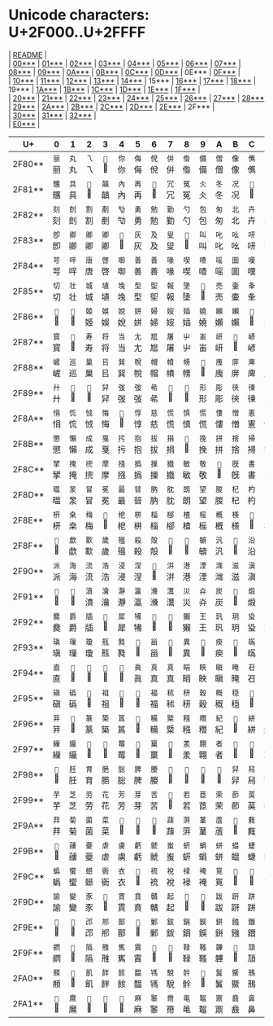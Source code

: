 # Unicode characters: U+2F000..U+2FFFF

| [README](README.md) |\
| [00\*\*\*](00xxx.md) | [01\*\*\*](01xxx.md) | [02\*\*\*](02xxx.md) | [03\*\*\*](03xxx.md) | [04\*\*\*](04xxx.md) | [05\*\*\*](05xxx.md) | [06\*\*\*](06xxx.md) | [07\*\*\*](07xxx.md) | [08\*\*\*](08xxx.md) | [09\*\*\*](09xxx.md) | [0A\*\*\*](0Axxx.md) | [0B\*\*\*](0Bxxx.md) | [0C\*\*\*](0Cxxx.md) | [0D\*\*\*](0Dxxx.md) | 0E\*\*\* | [0F\*\*\*](0Fxxx.md) |\
| [10\*\*\*](10xxx.md) | [11\*\*\*](11xxx.md) | [12\*\*\*](12xxx.md) | [13\*\*\*](13xxx.md) | [14\*\*\*](14xxx.md) | 15\*\*\* | [16\*\*\*](16xxx.md) | [17\*\*\*](17xxx.md) | [18\*\*\*](18xxx.md) | 19\*\*\* | [1A\*\*\*](1Axxx.md) | [1B\*\*\*](1Bxxx.md) | [1C\*\*\*](1Cxxx.md) | [1D\*\*\*](1Dxxx.md) | [1E\*\*\*](1Exxx.md) | [1F\*\*\*](1Fxxx.md) |\
| [20\*\*\*](20xxx.md) | [21\*\*\*](21xxx.md) | [22\*\*\*](22xxx.md) | [23\*\*\*](23xxx.md) | [24\*\*\*](24xxx.md) | [25\*\*\*](25xxx.md) | [26\*\*\*](26xxx.md) | [27\*\*\*](27xxx.md) | [28\*\*\*](28xxx.md) | [29\*\*\*](29xxx.md) | [2A\*\*\*](2Axxx.md) | [2B\*\*\*](2Bxxx.md) | [2C\*\*\*](2Cxxx.md) | [2D\*\*\*](2Dxxx.md) | [2E\*\*\*](2Exxx.md) | 2F\*\*\* |\
| [30\*\*\*](30xxx.md) | [31\*\*\*](31xxx.md) | [32\*\*\*](32xxx.md) |\
| [E0\*\*\*](E0xxx.md) |

| U+ | 0 | 1 | 2 | 3 | 4 | 5 | 6 | 7 | 8 | 9 | A | B | C | D | E | F |
| - | :-: | :-: | :-: | :-: | :-: | :-: | :-: | :-: | :-: | :-: | :-: | :-: | :-: | :-: | :-: | :-: |
| 2F80\*\* | <span id="2F800" title="U+2F800 CJK COMPATIBILITY IDEOGRAPH-2F800, Lo">`丽`<br>丽</span> | <span id="2F801" title="U+2F801 CJK COMPATIBILITY IDEOGRAPH-2F801, Lo">`丸`<br>丸</span> | <span id="2F802" title="U+2F802 CJK COMPATIBILITY IDEOGRAPH-2F802, Lo">`乁`<br>乁</span> | <span id="2F803" title="U+2F803 CJK COMPATIBILITY IDEOGRAPH-2F803, Lo">`𠄢`<br>𠄢</span> | <span id="2F804" title="U+2F804 CJK COMPATIBILITY IDEOGRAPH-2F804, Lo">`你`<br>你</span> | <span id="2F805" title="U+2F805 CJK COMPATIBILITY IDEOGRAPH-2F805, Lo">`侮`<br>侮</span> | <span id="2F806" title="U+2F806 CJK COMPATIBILITY IDEOGRAPH-2F806, Lo">`侻`<br>侻</span> | <span id="2F807" title="U+2F807 CJK COMPATIBILITY IDEOGRAPH-2F807, Lo">`倂`<br>倂</span> | <span id="2F808" title="U+2F808 CJK COMPATIBILITY IDEOGRAPH-2F808, Lo">`偺`<br>偺</span> | <span id="2F809" title="U+2F809 CJK COMPATIBILITY IDEOGRAPH-2F809, Lo">`備`<br>備</span> | <span id="2F80A" title="U+2F80A CJK COMPATIBILITY IDEOGRAPH-2F80A, Lo">`僧`<br>僧</span> | <span id="2F80B" title="U+2F80B CJK COMPATIBILITY IDEOGRAPH-2F80B, Lo">`像`<br>像</span> | <span id="2F80C" title="U+2F80C CJK COMPATIBILITY IDEOGRAPH-2F80C, Lo">`㒞`<br>㒞</span> | <span id="2F80D" title="U+2F80D CJK COMPATIBILITY IDEOGRAPH-2F80D, Lo">`𠘺`<br>𠘺</span> | <span id="2F80E" title="U+2F80E CJK COMPATIBILITY IDEOGRAPH-2F80E, Lo">`免`<br>免</span> | <span id="2F80F" title="U+2F80F CJK COMPATIBILITY IDEOGRAPH-2F80F, Lo">`兔`<br>兔</span> |
| 2F81\*\* | <span id="2F810" title="U+2F810 CJK COMPATIBILITY IDEOGRAPH-2F810, Lo">`兤`<br>兤</span> | <span id="2F811" title="U+2F811 CJK COMPATIBILITY IDEOGRAPH-2F811, Lo">`具`<br>具</span> | <span id="2F812" title="U+2F812 CJK COMPATIBILITY IDEOGRAPH-2F812, Lo">`𠔜`<br>𠔜</span> | <span id="2F813" title="U+2F813 CJK COMPATIBILITY IDEOGRAPH-2F813, Lo">`㒹`<br>㒹</span> | <span id="2F814" title="U+2F814 CJK COMPATIBILITY IDEOGRAPH-2F814, Lo">`內`<br>內</span> | <span id="2F815" title="U+2F815 CJK COMPATIBILITY IDEOGRAPH-2F815, Lo">`再`<br>再</span> | <span id="2F816" title="U+2F816 CJK COMPATIBILITY IDEOGRAPH-2F816, Lo">`𠕋`<br>𠕋</span> | <span id="2F817" title="U+2F817 CJK COMPATIBILITY IDEOGRAPH-2F817, Lo">`冗`<br>冗</span> | <span id="2F818" title="U+2F818 CJK COMPATIBILITY IDEOGRAPH-2F818, Lo">`冤`<br>冤</span> | <span id="2F819" title="U+2F819 CJK COMPATIBILITY IDEOGRAPH-2F819, Lo">`仌`<br>仌</span> | <span id="2F81A" title="U+2F81A CJK COMPATIBILITY IDEOGRAPH-2F81A, Lo">`冬`<br>冬</span> | <span id="2F81B" title="U+2F81B CJK COMPATIBILITY IDEOGRAPH-2F81B, Lo">`况`<br>况</span> | <span id="2F81C" title="U+2F81C CJK COMPATIBILITY IDEOGRAPH-2F81C, Lo">`𩇟`<br>𩇟</span> | <span id="2F81D" title="U+2F81D CJK COMPATIBILITY IDEOGRAPH-2F81D, Lo">`凵`<br>凵</span> | <span id="2F81E" title="U+2F81E CJK COMPATIBILITY IDEOGRAPH-2F81E, Lo">`刃`<br>刃</span> | <span id="2F81F" title="U+2F81F CJK COMPATIBILITY IDEOGRAPH-2F81F, Lo">`㓟`<br>㓟</span> |
| 2F82\*\* | <span id="2F820" title="U+2F820 CJK COMPATIBILITY IDEOGRAPH-2F820, Lo">`刻`<br>刻</span> | <span id="2F821" title="U+2F821 CJK COMPATIBILITY IDEOGRAPH-2F821, Lo">`剆`<br>剆</span> | <span id="2F822" title="U+2F822 CJK COMPATIBILITY IDEOGRAPH-2F822, Lo">`割`<br>割</span> | <span id="2F823" title="U+2F823 CJK COMPATIBILITY IDEOGRAPH-2F823, Lo">`剷`<br>剷</span> | <span id="2F824" title="U+2F824 CJK COMPATIBILITY IDEOGRAPH-2F824, Lo">`㔕`<br>㔕</span> | <span id="2F825" title="U+2F825 CJK COMPATIBILITY IDEOGRAPH-2F825, Lo">`勇`<br>勇</span> | <span id="2F826" title="U+2F826 CJK COMPATIBILITY IDEOGRAPH-2F826, Lo">`勉`<br>勉</span> | <span id="2F827" title="U+2F827 CJK COMPATIBILITY IDEOGRAPH-2F827, Lo">`勤`<br>勤</span> | <span id="2F828" title="U+2F828 CJK COMPATIBILITY IDEOGRAPH-2F828, Lo">`勺`<br>勺</span> | <span id="2F829" title="U+2F829 CJK COMPATIBILITY IDEOGRAPH-2F829, Lo">`包`<br>包</span> | <span id="2F82A" title="U+2F82A CJK COMPATIBILITY IDEOGRAPH-2F82A, Lo">`匆`<br>匆</span> | <span id="2F82B" title="U+2F82B CJK COMPATIBILITY IDEOGRAPH-2F82B, Lo">`北`<br>北</span> | <span id="2F82C" title="U+2F82C CJK COMPATIBILITY IDEOGRAPH-2F82C, Lo">`卉`<br>卉</span> | <span id="2F82D" title="U+2F82D CJK COMPATIBILITY IDEOGRAPH-2F82D, Lo">`卑`<br>卑</span> | <span id="2F82E" title="U+2F82E CJK COMPATIBILITY IDEOGRAPH-2F82E, Lo">`博`<br>博</span> | <span id="2F82F" title="U+2F82F CJK COMPATIBILITY IDEOGRAPH-2F82F, Lo">`即`<br>即</span> |
| 2F83\*\* | <span id="2F830" title="U+2F830 CJK COMPATIBILITY IDEOGRAPH-2F830, Lo">`卽`<br>卽</span> | <span id="2F831" title="U+2F831 CJK COMPATIBILITY IDEOGRAPH-2F831, Lo">`卿`<br>卿</span> | <span id="2F832" title="U+2F832 CJK COMPATIBILITY IDEOGRAPH-2F832, Lo">`卿`<br>卿</span> | <span id="2F833" title="U+2F833 CJK COMPATIBILITY IDEOGRAPH-2F833, Lo">`卿`<br>卿</span> | <span id="2F834" title="U+2F834 CJK COMPATIBILITY IDEOGRAPH-2F834, Lo">`𠨬`<br>𠨬</span> | <span id="2F835" title="U+2F835 CJK COMPATIBILITY IDEOGRAPH-2F835, Lo">`灰`<br>灰</span> | <span id="2F836" title="U+2F836 CJK COMPATIBILITY IDEOGRAPH-2F836, Lo">`及`<br>及</span> | <span id="2F837" title="U+2F837 CJK COMPATIBILITY IDEOGRAPH-2F837, Lo">`叟`<br>叟</span> | <span id="2F838" title="U+2F838 CJK COMPATIBILITY IDEOGRAPH-2F838, Lo">`𠭣`<br>𠭣</span> | <span id="2F839" title="U+2F839 CJK COMPATIBILITY IDEOGRAPH-2F839, Lo">`叫`<br>叫</span> | <span id="2F83A" title="U+2F83A CJK COMPATIBILITY IDEOGRAPH-2F83A, Lo">`叱`<br>叱</span> | <span id="2F83B" title="U+2F83B CJK COMPATIBILITY IDEOGRAPH-2F83B, Lo">`吆`<br>吆</span> | <span id="2F83C" title="U+2F83C CJK COMPATIBILITY IDEOGRAPH-2F83C, Lo">`咞`<br>咞</span> | <span id="2F83D" title="U+2F83D CJK COMPATIBILITY IDEOGRAPH-2F83D, Lo">`吸`<br>吸</span> | <span id="2F83E" title="U+2F83E CJK COMPATIBILITY IDEOGRAPH-2F83E, Lo">`呈`<br>呈</span> | <span id="2F83F" title="U+2F83F CJK COMPATIBILITY IDEOGRAPH-2F83F, Lo">`周`<br>周</span> |
| 2F84\*\* | <span id="2F840" title="U+2F840 CJK COMPATIBILITY IDEOGRAPH-2F840, Lo">`咢`<br>咢</span> | <span id="2F841" title="U+2F841 CJK COMPATIBILITY IDEOGRAPH-2F841, Lo">`哶`<br>哶</span> | <span id="2F842" title="U+2F842 CJK COMPATIBILITY IDEOGRAPH-2F842, Lo">`唐`<br>唐</span> | <span id="2F843" title="U+2F843 CJK COMPATIBILITY IDEOGRAPH-2F843, Lo">`啓`<br>啓</span> | <span id="2F844" title="U+2F844 CJK COMPATIBILITY IDEOGRAPH-2F844, Lo">`啣`<br>啣</span> | <span id="2F845" title="U+2F845 CJK COMPATIBILITY IDEOGRAPH-2F845, Lo">`善`<br>善</span> | <span id="2F846" title="U+2F846 CJK COMPATIBILITY IDEOGRAPH-2F846, Lo">`善`<br>善</span> | <span id="2F847" title="U+2F847 CJK COMPATIBILITY IDEOGRAPH-2F847, Lo">`喙`<br>喙</span> | <span id="2F848" title="U+2F848 CJK COMPATIBILITY IDEOGRAPH-2F848, Lo">`喫`<br>喫</span> | <span id="2F849" title="U+2F849 CJK COMPATIBILITY IDEOGRAPH-2F849, Lo">`喳`<br>喳</span> | <span id="2F84A" title="U+2F84A CJK COMPATIBILITY IDEOGRAPH-2F84A, Lo">`嗂`<br>嗂</span> | <span id="2F84B" title="U+2F84B CJK COMPATIBILITY IDEOGRAPH-2F84B, Lo">`圖`<br>圖</span> | <span id="2F84C" title="U+2F84C CJK COMPATIBILITY IDEOGRAPH-2F84C, Lo">`嘆`<br>嘆</span> | <span id="2F84D" title="U+2F84D CJK COMPATIBILITY IDEOGRAPH-2F84D, Lo">`圗`<br>圗</span> | <span id="2F84E" title="U+2F84E CJK COMPATIBILITY IDEOGRAPH-2F84E, Lo">`噑`<br>噑</span> | <span id="2F84F" title="U+2F84F CJK COMPATIBILITY IDEOGRAPH-2F84F, Lo">`噴`<br>噴</span> |
| 2F85\*\* | <span id="2F850" title="U+2F850 CJK COMPATIBILITY IDEOGRAPH-2F850, Lo">`切`<br>切</span> | <span id="2F851" title="U+2F851 CJK COMPATIBILITY IDEOGRAPH-2F851, Lo">`壮`<br>壮</span> | <span id="2F852" title="U+2F852 CJK COMPATIBILITY IDEOGRAPH-2F852, Lo">`城`<br>城</span> | <span id="2F853" title="U+2F853 CJK COMPATIBILITY IDEOGRAPH-2F853, Lo">`埴`<br>埴</span> | <span id="2F854" title="U+2F854 CJK COMPATIBILITY IDEOGRAPH-2F854, Lo">`堍`<br>堍</span> | <span id="2F855" title="U+2F855 CJK COMPATIBILITY IDEOGRAPH-2F855, Lo">`型`<br>型</span> | <span id="2F856" title="U+2F856 CJK COMPATIBILITY IDEOGRAPH-2F856, Lo">`堲`<br>堲</span> | <span id="2F857" title="U+2F857 CJK COMPATIBILITY IDEOGRAPH-2F857, Lo">`報`<br>報</span> | <span id="2F858" title="U+2F858 CJK COMPATIBILITY IDEOGRAPH-2F858, Lo">`墬`<br>墬</span> | <span id="2F859" title="U+2F859 CJK COMPATIBILITY IDEOGRAPH-2F859, Lo">`𡓤`<br>𡓤</span> | <span id="2F85A" title="U+2F85A CJK COMPATIBILITY IDEOGRAPH-2F85A, Lo">`売`<br>売</span> | <span id="2F85B" title="U+2F85B CJK COMPATIBILITY IDEOGRAPH-2F85B, Lo">`壷`<br>壷</span> | <span id="2F85C" title="U+2F85C CJK COMPATIBILITY IDEOGRAPH-2F85C, Lo">`夆`<br>夆</span> | <span id="2F85D" title="U+2F85D CJK COMPATIBILITY IDEOGRAPH-2F85D, Lo">`多`<br>多</span> | <span id="2F85E" title="U+2F85E CJK COMPATIBILITY IDEOGRAPH-2F85E, Lo">`夢`<br>夢</span> | <span id="2F85F" title="U+2F85F CJK COMPATIBILITY IDEOGRAPH-2F85F, Lo">`奢`<br>奢</span> |
| 2F86\*\* | <span id="2F860" title="U+2F860 CJK COMPATIBILITY IDEOGRAPH-2F860, Lo">`𡚨`<br>𡚨</span> | <span id="2F861" title="U+2F861 CJK COMPATIBILITY IDEOGRAPH-2F861, Lo">`𡛪`<br>𡛪</span> | <span id="2F862" title="U+2F862 CJK COMPATIBILITY IDEOGRAPH-2F862, Lo">`姬`<br>姬</span> | <span id="2F863" title="U+2F863 CJK COMPATIBILITY IDEOGRAPH-2F863, Lo">`娛`<br>娛</span> | <span id="2F864" title="U+2F864 CJK COMPATIBILITY IDEOGRAPH-2F864, Lo">`娧`<br>娧</span> | <span id="2F865" title="U+2F865 CJK COMPATIBILITY IDEOGRAPH-2F865, Lo">`姘`<br>姘</span> | <span id="2F866" title="U+2F866 CJK COMPATIBILITY IDEOGRAPH-2F866, Lo">`婦`<br>婦</span> | <span id="2F867" title="U+2F867 CJK COMPATIBILITY IDEOGRAPH-2F867, Lo">`㛮`<br>㛮</span> | <span id="2F868" title="U+2F868 CJK COMPATIBILITY IDEOGRAPH-2F868, Lo">`㛼`<br>㛼</span> | <span id="2F869" title="U+2F869 CJK COMPATIBILITY IDEOGRAPH-2F869, Lo">`嬈`<br>嬈</span> | <span id="2F86A" title="U+2F86A CJK COMPATIBILITY IDEOGRAPH-2F86A, Lo">`嬾`<br>嬾</span> | <span id="2F86B" title="U+2F86B CJK COMPATIBILITY IDEOGRAPH-2F86B, Lo">`嬾`<br>嬾</span> | <span id="2F86C" title="U+2F86C CJK COMPATIBILITY IDEOGRAPH-2F86C, Lo">`𡧈`<br>𡧈</span> | <span id="2F86D" title="U+2F86D CJK COMPATIBILITY IDEOGRAPH-2F86D, Lo">`寃`<br>寃</span> | <span id="2F86E" title="U+2F86E CJK COMPATIBILITY IDEOGRAPH-2F86E, Lo">`寘`<br>寘</span> | <span id="2F86F" title="U+2F86F CJK COMPATIBILITY IDEOGRAPH-2F86F, Lo">`寧`<br>寧</span> |
| 2F87\*\* | <span id="2F870" title="U+2F870 CJK COMPATIBILITY IDEOGRAPH-2F870, Lo">`寳`<br>寳</span> | <span id="2F871" title="U+2F871 CJK COMPATIBILITY IDEOGRAPH-2F871, Lo">`𡬘`<br>𡬘</span> | <span id="2F872" title="U+2F872 CJK COMPATIBILITY IDEOGRAPH-2F872, Lo">`寿`<br>寿</span> | <span id="2F873" title="U+2F873 CJK COMPATIBILITY IDEOGRAPH-2F873, Lo">`将`<br>将</span> | <span id="2F874" title="U+2F874 CJK COMPATIBILITY IDEOGRAPH-2F874, Lo">`当`<br>当</span> | <span id="2F875" title="U+2F875 CJK COMPATIBILITY IDEOGRAPH-2F875, Lo">`尢`<br>尢</span> | <span id="2F876" title="U+2F876 CJK COMPATIBILITY IDEOGRAPH-2F876, Lo">`㞁`<br>㞁</span> | <span id="2F877" title="U+2F877 CJK COMPATIBILITY IDEOGRAPH-2F877, Lo">`屠`<br>屠</span> | <span id="2F878" title="U+2F878 CJK COMPATIBILITY IDEOGRAPH-2F878, Lo">`屮`<br>屮</span> | <span id="2F879" title="U+2F879 CJK COMPATIBILITY IDEOGRAPH-2F879, Lo">`峀`<br>峀</span> | <span id="2F87A" title="U+2F87A CJK COMPATIBILITY IDEOGRAPH-2F87A, Lo">`岍`<br>岍</span> | <span id="2F87B" title="U+2F87B CJK COMPATIBILITY IDEOGRAPH-2F87B, Lo">`𡷤`<br>𡷤</span> | <span id="2F87C" title="U+2F87C CJK COMPATIBILITY IDEOGRAPH-2F87C, Lo">`嵃`<br>嵃</span> | <span id="2F87D" title="U+2F87D CJK COMPATIBILITY IDEOGRAPH-2F87D, Lo">`𡷦`<br>𡷦</span> | <span id="2F87E" title="U+2F87E CJK COMPATIBILITY IDEOGRAPH-2F87E, Lo">`嵮`<br>嵮</span> | <span id="2F87F" title="U+2F87F CJK COMPATIBILITY IDEOGRAPH-2F87F, Lo">`嵫`<br>嵫</span> |
| 2F88\*\* | <span id="2F880" title="U+2F880 CJK COMPATIBILITY IDEOGRAPH-2F880, Lo">`嵼`<br>嵼</span> | <span id="2F881" title="U+2F881 CJK COMPATIBILITY IDEOGRAPH-2F881, Lo">`巡`<br>巡</span> | <span id="2F882" title="U+2F882 CJK COMPATIBILITY IDEOGRAPH-2F882, Lo">`巢`<br>巢</span> | <span id="2F883" title="U+2F883 CJK COMPATIBILITY IDEOGRAPH-2F883, Lo">`㠯`<br>㠯</span> | <span id="2F884" title="U+2F884 CJK COMPATIBILITY IDEOGRAPH-2F884, Lo">`巽`<br>巽</span> | <span id="2F885" title="U+2F885 CJK COMPATIBILITY IDEOGRAPH-2F885, Lo">`帨`<br>帨</span> | <span id="2F886" title="U+2F886 CJK COMPATIBILITY IDEOGRAPH-2F886, Lo">`帽`<br>帽</span> | <span id="2F887" title="U+2F887 CJK COMPATIBILITY IDEOGRAPH-2F887, Lo">`幩`<br>幩</span> | <span id="2F888" title="U+2F888 CJK COMPATIBILITY IDEOGRAPH-2F888, Lo">`㡢`<br>㡢</span> | <span id="2F889" title="U+2F889 CJK COMPATIBILITY IDEOGRAPH-2F889, Lo">`𢆃`<br>𢆃</span> | <span id="2F88A" title="U+2F88A CJK COMPATIBILITY IDEOGRAPH-2F88A, Lo">`㡼`<br>㡼</span> | <span id="2F88B" title="U+2F88B CJK COMPATIBILITY IDEOGRAPH-2F88B, Lo">`庰`<br>庰</span> | <span id="2F88C" title="U+2F88C CJK COMPATIBILITY IDEOGRAPH-2F88C, Lo">`庳`<br>庳</span> | <span id="2F88D" title="U+2F88D CJK COMPATIBILITY IDEOGRAPH-2F88D, Lo">`庶`<br>庶</span> | <span id="2F88E" title="U+2F88E CJK COMPATIBILITY IDEOGRAPH-2F88E, Lo">`廊`<br>廊</span> | <span id="2F88F" title="U+2F88F CJK COMPATIBILITY IDEOGRAPH-2F88F, Lo">`𪎒`<br>𪎒</span> |
| 2F89\*\* | <span id="2F890" title="U+2F890 CJK COMPATIBILITY IDEOGRAPH-2F890, Lo">`廾`<br>廾</span> | <span id="2F891" title="U+2F891 CJK COMPATIBILITY IDEOGRAPH-2F891, Lo">`𢌱`<br>𢌱</span> | <span id="2F892" title="U+2F892 CJK COMPATIBILITY IDEOGRAPH-2F892, Lo">`𢌱`<br>𢌱</span> | <span id="2F893" title="U+2F893 CJK COMPATIBILITY IDEOGRAPH-2F893, Lo">`舁`<br>舁</span> | <span id="2F894" title="U+2F894 CJK COMPATIBILITY IDEOGRAPH-2F894, Lo">`弢`<br>弢</span> | <span id="2F895" title="U+2F895 CJK COMPATIBILITY IDEOGRAPH-2F895, Lo">`弢`<br>弢</span> | <span id="2F896" title="U+2F896 CJK COMPATIBILITY IDEOGRAPH-2F896, Lo">`㣇`<br>㣇</span> | <span id="2F897" title="U+2F897 CJK COMPATIBILITY IDEOGRAPH-2F897, Lo">`𣊸`<br>𣊸</span> | <span id="2F898" title="U+2F898 CJK COMPATIBILITY IDEOGRAPH-2F898, Lo">`𦇚`<br>𦇚</span> | <span id="2F899" title="U+2F899 CJK COMPATIBILITY IDEOGRAPH-2F899, Lo">`形`<br>形</span> | <span id="2F89A" title="U+2F89A CJK COMPATIBILITY IDEOGRAPH-2F89A, Lo">`彫`<br>彫</span> | <span id="2F89B" title="U+2F89B CJK COMPATIBILITY IDEOGRAPH-2F89B, Lo">`㣣`<br>㣣</span> | <span id="2F89C" title="U+2F89C CJK COMPATIBILITY IDEOGRAPH-2F89C, Lo">`徚`<br>徚</span> | <span id="2F89D" title="U+2F89D CJK COMPATIBILITY IDEOGRAPH-2F89D, Lo">`忍`<br>忍</span> | <span id="2F89E" title="U+2F89E CJK COMPATIBILITY IDEOGRAPH-2F89E, Lo">`志`<br>志</span> | <span id="2F89F" title="U+2F89F CJK COMPATIBILITY IDEOGRAPH-2F89F, Lo">`忹`<br>忹</span> |
| 2F8A\*\* | <span id="2F8A0" title="U+2F8A0 CJK COMPATIBILITY IDEOGRAPH-2F8A0, Lo">`悁`<br>悁</span> | <span id="2F8A1" title="U+2F8A1 CJK COMPATIBILITY IDEOGRAPH-2F8A1, Lo">`㤺`<br>㤺</span> | <span id="2F8A2" title="U+2F8A2 CJK COMPATIBILITY IDEOGRAPH-2F8A2, Lo">`㤜`<br>㤜</span> | <span id="2F8A3" title="U+2F8A3 CJK COMPATIBILITY IDEOGRAPH-2F8A3, Lo">`悔`<br>悔</span> | <span id="2F8A4" title="U+2F8A4 CJK COMPATIBILITY IDEOGRAPH-2F8A4, Lo">`𢛔`<br>𢛔</span> | <span id="2F8A5" title="U+2F8A5 CJK COMPATIBILITY IDEOGRAPH-2F8A5, Lo">`惇`<br>惇</span> | <span id="2F8A6" title="U+2F8A6 CJK COMPATIBILITY IDEOGRAPH-2F8A6, Lo">`慈`<br>慈</span> | <span id="2F8A7" title="U+2F8A7 CJK COMPATIBILITY IDEOGRAPH-2F8A7, Lo">`慌`<br>慌</span> | <span id="2F8A8" title="U+2F8A8 CJK COMPATIBILITY IDEOGRAPH-2F8A8, Lo">`慎`<br>慎</span> | <span id="2F8A9" title="U+2F8A9 CJK COMPATIBILITY IDEOGRAPH-2F8A9, Lo">`慌`<br>慌</span> | <span id="2F8AA" title="U+2F8AA CJK COMPATIBILITY IDEOGRAPH-2F8AA, Lo">`慺`<br>慺</span> | <span id="2F8AB" title="U+2F8AB CJK COMPATIBILITY IDEOGRAPH-2F8AB, Lo">`憎`<br>憎</span> | <span id="2F8AC" title="U+2F8AC CJK COMPATIBILITY IDEOGRAPH-2F8AC, Lo">`憲`<br>憲</span> | <span id="2F8AD" title="U+2F8AD CJK COMPATIBILITY IDEOGRAPH-2F8AD, Lo">`憤`<br>憤</span> | <span id="2F8AE" title="U+2F8AE CJK COMPATIBILITY IDEOGRAPH-2F8AE, Lo">`憯`<br>憯</span> | <span id="2F8AF" title="U+2F8AF CJK COMPATIBILITY IDEOGRAPH-2F8AF, Lo">`懞`<br>懞</span> |
| 2F8B\*\* | <span id="2F8B0" title="U+2F8B0 CJK COMPATIBILITY IDEOGRAPH-2F8B0, Lo">`懲`<br>懲</span> | <span id="2F8B1" title="U+2F8B1 CJK COMPATIBILITY IDEOGRAPH-2F8B1, Lo">`懶`<br>懶</span> | <span id="2F8B2" title="U+2F8B2 CJK COMPATIBILITY IDEOGRAPH-2F8B2, Lo">`成`<br>成</span> | <span id="2F8B3" title="U+2F8B3 CJK COMPATIBILITY IDEOGRAPH-2F8B3, Lo">`戛`<br>戛</span> | <span id="2F8B4" title="U+2F8B4 CJK COMPATIBILITY IDEOGRAPH-2F8B4, Lo">`扝`<br>扝</span> | <span id="2F8B5" title="U+2F8B5 CJK COMPATIBILITY IDEOGRAPH-2F8B5, Lo">`抱`<br>抱</span> | <span id="2F8B6" title="U+2F8B6 CJK COMPATIBILITY IDEOGRAPH-2F8B6, Lo">`拔`<br>拔</span> | <span id="2F8B7" title="U+2F8B7 CJK COMPATIBILITY IDEOGRAPH-2F8B7, Lo">`捐`<br>捐</span> | <span id="2F8B8" title="U+2F8B8 CJK COMPATIBILITY IDEOGRAPH-2F8B8, Lo">`𢬌`<br>𢬌</span> | <span id="2F8B9" title="U+2F8B9 CJK COMPATIBILITY IDEOGRAPH-2F8B9, Lo">`挽`<br>挽</span> | <span id="2F8BA" title="U+2F8BA CJK COMPATIBILITY IDEOGRAPH-2F8BA, Lo">`拼`<br>拼</span> | <span id="2F8BB" title="U+2F8BB CJK COMPATIBILITY IDEOGRAPH-2F8BB, Lo">`捨`<br>捨</span> | <span id="2F8BC" title="U+2F8BC CJK COMPATIBILITY IDEOGRAPH-2F8BC, Lo">`掃`<br>掃</span> | <span id="2F8BD" title="U+2F8BD CJK COMPATIBILITY IDEOGRAPH-2F8BD, Lo">`揤`<br>揤</span> | <span id="2F8BE" title="U+2F8BE CJK COMPATIBILITY IDEOGRAPH-2F8BE, Lo">`𢯱`<br>𢯱</span> | <span id="2F8BF" title="U+2F8BF CJK COMPATIBILITY IDEOGRAPH-2F8BF, Lo">`搢`<br>搢</span> |
| 2F8C\*\* | <span id="2F8C0" title="U+2F8C0 CJK COMPATIBILITY IDEOGRAPH-2F8C0, Lo">`揅`<br>揅</span> | <span id="2F8C1" title="U+2F8C1 CJK COMPATIBILITY IDEOGRAPH-2F8C1, Lo">`掩`<br>掩</span> | <span id="2F8C2" title="U+2F8C2 CJK COMPATIBILITY IDEOGRAPH-2F8C2, Lo">`㨮`<br>㨮</span> | <span id="2F8C3" title="U+2F8C3 CJK COMPATIBILITY IDEOGRAPH-2F8C3, Lo">`摩`<br>摩</span> | <span id="2F8C4" title="U+2F8C4 CJK COMPATIBILITY IDEOGRAPH-2F8C4, Lo">`摾`<br>摾</span> | <span id="2F8C5" title="U+2F8C5 CJK COMPATIBILITY IDEOGRAPH-2F8C5, Lo">`撝`<br>撝</span> | <span id="2F8C6" title="U+2F8C6 CJK COMPATIBILITY IDEOGRAPH-2F8C6, Lo">`摷`<br>摷</span> | <span id="2F8C7" title="U+2F8C7 CJK COMPATIBILITY IDEOGRAPH-2F8C7, Lo">`㩬`<br>㩬</span> | <span id="2F8C8" title="U+2F8C8 CJK COMPATIBILITY IDEOGRAPH-2F8C8, Lo">`敏`<br>敏</span> | <span id="2F8C9" title="U+2F8C9 CJK COMPATIBILITY IDEOGRAPH-2F8C9, Lo">`敬`<br>敬</span> | <span id="2F8CA" title="U+2F8CA CJK COMPATIBILITY IDEOGRAPH-2F8CA, Lo">`𣀊`<br>𣀊</span> | <span id="2F8CB" title="U+2F8CB CJK COMPATIBILITY IDEOGRAPH-2F8CB, Lo">`旣`<br>旣</span> | <span id="2F8CC" title="U+2F8CC CJK COMPATIBILITY IDEOGRAPH-2F8CC, Lo">`書`<br>書</span> | <span id="2F8CD" title="U+2F8CD CJK COMPATIBILITY IDEOGRAPH-2F8CD, Lo">`晉`<br>晉</span> | <span id="2F8CE" title="U+2F8CE CJK COMPATIBILITY IDEOGRAPH-2F8CE, Lo">`㬙`<br>㬙</span> | <span id="2F8CF" title="U+2F8CF CJK COMPATIBILITY IDEOGRAPH-2F8CF, Lo">`暑`<br>暑</span> |
| 2F8D\*\* | <span id="2F8D0" title="U+2F8D0 CJK COMPATIBILITY IDEOGRAPH-2F8D0, Lo">`㬈`<br>㬈</span> | <span id="2F8D1" title="U+2F8D1 CJK COMPATIBILITY IDEOGRAPH-2F8D1, Lo">`㫤`<br>㫤</span> | <span id="2F8D2" title="U+2F8D2 CJK COMPATIBILITY IDEOGRAPH-2F8D2, Lo">`冒`<br>冒</span> | <span id="2F8D3" title="U+2F8D3 CJK COMPATIBILITY IDEOGRAPH-2F8D3, Lo">`冕`<br>冕</span> | <span id="2F8D4" title="U+2F8D4 CJK COMPATIBILITY IDEOGRAPH-2F8D4, Lo">`最`<br>最</span> | <span id="2F8D5" title="U+2F8D5 CJK COMPATIBILITY IDEOGRAPH-2F8D5, Lo">`暜`<br>暜</span> | <span id="2F8D6" title="U+2F8D6 CJK COMPATIBILITY IDEOGRAPH-2F8D6, Lo">`肭`<br>肭</span> | <span id="2F8D7" title="U+2F8D7 CJK COMPATIBILITY IDEOGRAPH-2F8D7, Lo">`䏙`<br>䏙</span> | <span id="2F8D8" title="U+2F8D8 CJK COMPATIBILITY IDEOGRAPH-2F8D8, Lo">`朗`<br>朗</span> | <span id="2F8D9" title="U+2F8D9 CJK COMPATIBILITY IDEOGRAPH-2F8D9, Lo">`望`<br>望</span> | <span id="2F8DA" title="U+2F8DA CJK COMPATIBILITY IDEOGRAPH-2F8DA, Lo">`朡`<br>朡</span> | <span id="2F8DB" title="U+2F8DB CJK COMPATIBILITY IDEOGRAPH-2F8DB, Lo">`杞`<br>杞</span> | <span id="2F8DC" title="U+2F8DC CJK COMPATIBILITY IDEOGRAPH-2F8DC, Lo">`杓`<br>杓</span> | <span id="2F8DD" title="U+2F8DD CJK COMPATIBILITY IDEOGRAPH-2F8DD, Lo">`𣏃`<br>𣏃</span> | <span id="2F8DE" title="U+2F8DE CJK COMPATIBILITY IDEOGRAPH-2F8DE, Lo">`㭉`<br>㭉</span> | <span id="2F8DF" title="U+2F8DF CJK COMPATIBILITY IDEOGRAPH-2F8DF, Lo">`柺`<br>柺</span> |
| 2F8E\*\* | <span id="2F8E0" title="U+2F8E0 CJK COMPATIBILITY IDEOGRAPH-2F8E0, Lo">`枅`<br>枅</span> | <span id="2F8E1" title="U+2F8E1 CJK COMPATIBILITY IDEOGRAPH-2F8E1, Lo">`桒`<br>桒</span> | <span id="2F8E2" title="U+2F8E2 CJK COMPATIBILITY IDEOGRAPH-2F8E2, Lo">`梅`<br>梅</span> | <span id="2F8E3" title="U+2F8E3 CJK COMPATIBILITY IDEOGRAPH-2F8E3, Lo">`𣑭`<br>𣑭</span> | <span id="2F8E4" title="U+2F8E4 CJK COMPATIBILITY IDEOGRAPH-2F8E4, Lo">`梎`<br>梎</span> | <span id="2F8E5" title="U+2F8E5 CJK COMPATIBILITY IDEOGRAPH-2F8E5, Lo">`栟`<br>栟</span> | <span id="2F8E6" title="U+2F8E6 CJK COMPATIBILITY IDEOGRAPH-2F8E6, Lo">`椔`<br>椔</span> | <span id="2F8E7" title="U+2F8E7 CJK COMPATIBILITY IDEOGRAPH-2F8E7, Lo">`㮝`<br>㮝</span> | <span id="2F8E8" title="U+2F8E8 CJK COMPATIBILITY IDEOGRAPH-2F8E8, Lo">`楂`<br>楂</span> | <span id="2F8E9" title="U+2F8E9 CJK COMPATIBILITY IDEOGRAPH-2F8E9, Lo">`榣`<br>榣</span> | <span id="2F8EA" title="U+2F8EA CJK COMPATIBILITY IDEOGRAPH-2F8EA, Lo">`槪`<br>槪</span> | <span id="2F8EB" title="U+2F8EB CJK COMPATIBILITY IDEOGRAPH-2F8EB, Lo">`檨`<br>檨</span> | <span id="2F8EC" title="U+2F8EC CJK COMPATIBILITY IDEOGRAPH-2F8EC, Lo">`𣚣`<br>𣚣</span> | <span id="2F8ED" title="U+2F8ED CJK COMPATIBILITY IDEOGRAPH-2F8ED, Lo">`櫛`<br>櫛</span> | <span id="2F8EE" title="U+2F8EE CJK COMPATIBILITY IDEOGRAPH-2F8EE, Lo">`㰘`<br>㰘</span> | <span id="2F8EF" title="U+2F8EF CJK COMPATIBILITY IDEOGRAPH-2F8EF, Lo">`次`<br>次</span> |
| 2F8F\*\* | <span id="2F8F0" title="U+2F8F0 CJK COMPATIBILITY IDEOGRAPH-2F8F0, Lo">`𣢧`<br>𣢧</span> | <span id="2F8F1" title="U+2F8F1 CJK COMPATIBILITY IDEOGRAPH-2F8F1, Lo">`歔`<br>歔</span> | <span id="2F8F2" title="U+2F8F2 CJK COMPATIBILITY IDEOGRAPH-2F8F2, Lo">`㱎`<br>㱎</span> | <span id="2F8F3" title="U+2F8F3 CJK COMPATIBILITY IDEOGRAPH-2F8F3, Lo">`歲`<br>歲</span> | <span id="2F8F4" title="U+2F8F4 CJK COMPATIBILITY IDEOGRAPH-2F8F4, Lo">`殟`<br>殟</span> | <span id="2F8F5" title="U+2F8F5 CJK COMPATIBILITY IDEOGRAPH-2F8F5, Lo">`殺`<br>殺</span> | <span id="2F8F6" title="U+2F8F6 CJK COMPATIBILITY IDEOGRAPH-2F8F6, Lo">`殻`<br>殻</span> | <span id="2F8F7" title="U+2F8F7 CJK COMPATIBILITY IDEOGRAPH-2F8F7, Lo">`𣪍`<br>𣪍</span> | <span id="2F8F8" title="U+2F8F8 CJK COMPATIBILITY IDEOGRAPH-2F8F8, Lo">`𡴋`<br>𡴋</span> | <span id="2F8F9" title="U+2F8F9 CJK COMPATIBILITY IDEOGRAPH-2F8F9, Lo">`𣫺`<br>𣫺</span> | <span id="2F8FA" title="U+2F8FA CJK COMPATIBILITY IDEOGRAPH-2F8FA, Lo">`汎`<br>汎</span> | <span id="2F8FB" title="U+2F8FB CJK COMPATIBILITY IDEOGRAPH-2F8FB, Lo">`𣲼`<br>𣲼</span> | <span id="2F8FC" title="U+2F8FC CJK COMPATIBILITY IDEOGRAPH-2F8FC, Lo">`沿`<br>沿</span> | <span id="2F8FD" title="U+2F8FD CJK COMPATIBILITY IDEOGRAPH-2F8FD, Lo">`泍`<br>泍</span> | <span id="2F8FE" title="U+2F8FE CJK COMPATIBILITY IDEOGRAPH-2F8FE, Lo">`汧`<br>汧</span> | <span id="2F8FF" title="U+2F8FF CJK COMPATIBILITY IDEOGRAPH-2F8FF, Lo">`洖`<br>洖</span> |
| 2F90\*\* | <span id="2F900" title="U+2F900 CJK COMPATIBILITY IDEOGRAPH-2F900, Lo">`派`<br>派</span> | <span id="2F901" title="U+2F901 CJK COMPATIBILITY IDEOGRAPH-2F901, Lo">`海`<br>海</span> | <span id="2F902" title="U+2F902 CJK COMPATIBILITY IDEOGRAPH-2F902, Lo">`流`<br>流</span> | <span id="2F903" title="U+2F903 CJK COMPATIBILITY IDEOGRAPH-2F903, Lo">`浩`<br>浩</span> | <span id="2F904" title="U+2F904 CJK COMPATIBILITY IDEOGRAPH-2F904, Lo">`浸`<br>浸</span> | <span id="2F905" title="U+2F905 CJK COMPATIBILITY IDEOGRAPH-2F905, Lo">`涅`<br>涅</span> | <span id="2F906" title="U+2F906 CJK COMPATIBILITY IDEOGRAPH-2F906, Lo">`𣴞`<br>𣴞</span> | <span id="2F907" title="U+2F907 CJK COMPATIBILITY IDEOGRAPH-2F907, Lo">`洴`<br>洴</span> | <span id="2F908" title="U+2F908 CJK COMPATIBILITY IDEOGRAPH-2F908, Lo">`港`<br>港</span> | <span id="2F909" title="U+2F909 CJK COMPATIBILITY IDEOGRAPH-2F909, Lo">`湮`<br>湮</span> | <span id="2F90A" title="U+2F90A CJK COMPATIBILITY IDEOGRAPH-2F90A, Lo">`㴳`<br>㴳</span> | <span id="2F90B" title="U+2F90B CJK COMPATIBILITY IDEOGRAPH-2F90B, Lo">`滋`<br>滋</span> | <span id="2F90C" title="U+2F90C CJK COMPATIBILITY IDEOGRAPH-2F90C, Lo">`滇`<br>滇</span> | <span id="2F90D" title="U+2F90D CJK COMPATIBILITY IDEOGRAPH-2F90D, Lo">`𣻑`<br>𣻑</span> | <span id="2F90E" title="U+2F90E CJK COMPATIBILITY IDEOGRAPH-2F90E, Lo">`淹`<br>淹</span> | <span id="2F90F" title="U+2F90F CJK COMPATIBILITY IDEOGRAPH-2F90F, Lo">`潮`<br>潮</span> |
| 2F91\*\* | <span id="2F910" title="U+2F910 CJK COMPATIBILITY IDEOGRAPH-2F910, Lo">`𣽞`<br>𣽞</span> | <span id="2F911" title="U+2F911 CJK COMPATIBILITY IDEOGRAPH-2F911, Lo">`𣾎`<br>𣾎</span> | <span id="2F912" title="U+2F912 CJK COMPATIBILITY IDEOGRAPH-2F912, Lo">`濆`<br>濆</span> | <span id="2F913" title="U+2F913 CJK COMPATIBILITY IDEOGRAPH-2F913, Lo">`瀹`<br>瀹</span> | <span id="2F914" title="U+2F914 CJK COMPATIBILITY IDEOGRAPH-2F914, Lo">`瀞`<br>瀞</span> | <span id="2F915" title="U+2F915 CJK COMPATIBILITY IDEOGRAPH-2F915, Lo">`瀛`<br>瀛</span> | <span id="2F916" title="U+2F916 CJK COMPATIBILITY IDEOGRAPH-2F916, Lo">`㶖`<br>㶖</span> | <span id="2F917" title="U+2F917 CJK COMPATIBILITY IDEOGRAPH-2F917, Lo">`灊`<br>灊</span> | <span id="2F918" title="U+2F918 CJK COMPATIBILITY IDEOGRAPH-2F918, Lo">`災`<br>災</span> | <span id="2F919" title="U+2F919 CJK COMPATIBILITY IDEOGRAPH-2F919, Lo">`灷`<br>灷</span> | <span id="2F91A" title="U+2F91A CJK COMPATIBILITY IDEOGRAPH-2F91A, Lo">`炭`<br>炭</span> | <span id="2F91B" title="U+2F91B CJK COMPATIBILITY IDEOGRAPH-2F91B, Lo">`𠔥`<br>𠔥</span> | <span id="2F91C" title="U+2F91C CJK COMPATIBILITY IDEOGRAPH-2F91C, Lo">`煅`<br>煅</span> | <span id="2F91D" title="U+2F91D CJK COMPATIBILITY IDEOGRAPH-2F91D, Lo">`𤉣`<br>𤉣</span> | <span id="2F91E" title="U+2F91E CJK COMPATIBILITY IDEOGRAPH-2F91E, Lo">`熜`<br>熜</span> | <span id="2F91F" title="U+2F91F CJK COMPATIBILITY IDEOGRAPH-2F91F, Lo">`𤎫`<br>𤎫</span> |
| 2F92\*\* | <span id="2F920" title="U+2F920 CJK COMPATIBILITY IDEOGRAPH-2F920, Lo">`爨`<br>爨</span> | <span id="2F921" title="U+2F921 CJK COMPATIBILITY IDEOGRAPH-2F921, Lo">`爵`<br>爵</span> | <span id="2F922" title="U+2F922 CJK COMPATIBILITY IDEOGRAPH-2F922, Lo">`牐`<br>牐</span> | <span id="2F923" title="U+2F923 CJK COMPATIBILITY IDEOGRAPH-2F923, Lo">`𤘈`<br>𤘈</span> | <span id="2F924" title="U+2F924 CJK COMPATIBILITY IDEOGRAPH-2F924, Lo">`犀`<br>犀</span> | <span id="2F925" title="U+2F925 CJK COMPATIBILITY IDEOGRAPH-2F925, Lo">`犕`<br>犕</span> | <span id="2F926" title="U+2F926 CJK COMPATIBILITY IDEOGRAPH-2F926, Lo">`𤜵`<br>𤜵</span> | <span id="2F927" title="U+2F927 CJK COMPATIBILITY IDEOGRAPH-2F927, Lo">`𤠔`<br>𤠔</span> | <span id="2F928" title="U+2F928 CJK COMPATIBILITY IDEOGRAPH-2F928, Lo">`獺`<br>獺</span> | <span id="2F929" title="U+2F929 CJK COMPATIBILITY IDEOGRAPH-2F929, Lo">`王`<br>王</span> | <span id="2F92A" title="U+2F92A CJK COMPATIBILITY IDEOGRAPH-2F92A, Lo">`㺬`<br>㺬</span> | <span id="2F92B" title="U+2F92B CJK COMPATIBILITY IDEOGRAPH-2F92B, Lo">`玥`<br>玥</span> | <span id="2F92C" title="U+2F92C CJK COMPATIBILITY IDEOGRAPH-2F92C, Lo">`㺸`<br>㺸</span> | <span id="2F92D" title="U+2F92D CJK COMPATIBILITY IDEOGRAPH-2F92D, Lo">`㺸`<br>㺸</span> | <span id="2F92E" title="U+2F92E CJK COMPATIBILITY IDEOGRAPH-2F92E, Lo">`瑇`<br>瑇</span> | <span id="2F92F" title="U+2F92F CJK COMPATIBILITY IDEOGRAPH-2F92F, Lo">`瑜`<br>瑜</span> |
| 2F93\*\* | <span id="2F930" title="U+2F930 CJK COMPATIBILITY IDEOGRAPH-2F930, Lo">`瑱`<br>瑱</span> | <span id="2F931" title="U+2F931 CJK COMPATIBILITY IDEOGRAPH-2F931, Lo">`璅`<br>璅</span> | <span id="2F932" title="U+2F932 CJK COMPATIBILITY IDEOGRAPH-2F932, Lo">`瓊`<br>瓊</span> | <span id="2F933" title="U+2F933 CJK COMPATIBILITY IDEOGRAPH-2F933, Lo">`㼛`<br>㼛</span> | <span id="2F934" title="U+2F934 CJK COMPATIBILITY IDEOGRAPH-2F934, Lo">`甤`<br>甤</span> | <span id="2F935" title="U+2F935 CJK COMPATIBILITY IDEOGRAPH-2F935, Lo">`𤰶`<br>𤰶</span> | <span id="2F936" title="U+2F936 CJK COMPATIBILITY IDEOGRAPH-2F936, Lo">`甾`<br>甾</span> | <span id="2F937" title="U+2F937 CJK COMPATIBILITY IDEOGRAPH-2F937, Lo">`𤲒`<br>𤲒</span> | <span id="2F938" title="U+2F938 CJK COMPATIBILITY IDEOGRAPH-2F938, Lo">`異`<br>異</span> | <span id="2F939" title="U+2F939 CJK COMPATIBILITY IDEOGRAPH-2F939, Lo">`𢆟`<br>𢆟</span> | <span id="2F93A" title="U+2F93A CJK COMPATIBILITY IDEOGRAPH-2F93A, Lo">`瘐`<br>瘐</span> | <span id="2F93B" title="U+2F93B CJK COMPATIBILITY IDEOGRAPH-2F93B, Lo">`𤾡`<br>𤾡</span> | <span id="2F93C" title="U+2F93C CJK COMPATIBILITY IDEOGRAPH-2F93C, Lo">`𤾸`<br>𤾸</span> | <span id="2F93D" title="U+2F93D CJK COMPATIBILITY IDEOGRAPH-2F93D, Lo">`𥁄`<br>𥁄</span> | <span id="2F93E" title="U+2F93E CJK COMPATIBILITY IDEOGRAPH-2F93E, Lo">`㿼`<br>㿼</span> | <span id="2F93F" title="U+2F93F CJK COMPATIBILITY IDEOGRAPH-2F93F, Lo">`䀈`<br>䀈</span> |
| 2F94\*\* | <span id="2F940" title="U+2F940 CJK COMPATIBILITY IDEOGRAPH-2F940, Lo">`直`<br>直</span> | <span id="2F941" title="U+2F941 CJK COMPATIBILITY IDEOGRAPH-2F941, Lo">`𥃳`<br>𥃳</span> | <span id="2F942" title="U+2F942 CJK COMPATIBILITY IDEOGRAPH-2F942, Lo">`𥃲`<br>𥃲</span> | <span id="2F943" title="U+2F943 CJK COMPATIBILITY IDEOGRAPH-2F943, Lo">`𥄙`<br>𥄙</span> | <span id="2F944" title="U+2F944 CJK COMPATIBILITY IDEOGRAPH-2F944, Lo">`𥄳`<br>𥄳</span> | <span id="2F945" title="U+2F945 CJK COMPATIBILITY IDEOGRAPH-2F945, Lo">`眞`<br>眞</span> | <span id="2F946" title="U+2F946 CJK COMPATIBILITY IDEOGRAPH-2F946, Lo">`真`<br>真</span> | <span id="2F947" title="U+2F947 CJK COMPATIBILITY IDEOGRAPH-2F947, Lo">`真`<br>真</span> | <span id="2F948" title="U+2F948 CJK COMPATIBILITY IDEOGRAPH-2F948, Lo">`睊`<br>睊</span> | <span id="2F949" title="U+2F949 CJK COMPATIBILITY IDEOGRAPH-2F949, Lo">`䀹`<br>䀹</span> | <span id="2F94A" title="U+2F94A CJK COMPATIBILITY IDEOGRAPH-2F94A, Lo">`瞋`<br>瞋</span> | <span id="2F94B" title="U+2F94B CJK COMPATIBILITY IDEOGRAPH-2F94B, Lo">`䁆`<br>䁆</span> | <span id="2F94C" title="U+2F94C CJK COMPATIBILITY IDEOGRAPH-2F94C, Lo">`䂖`<br>䂖</span> | <span id="2F94D" title="U+2F94D CJK COMPATIBILITY IDEOGRAPH-2F94D, Lo">`𥐝`<br>𥐝</span> | <span id="2F94E" title="U+2F94E CJK COMPATIBILITY IDEOGRAPH-2F94E, Lo">`硎`<br>硎</span> | <span id="2F94F" title="U+2F94F CJK COMPATIBILITY IDEOGRAPH-2F94F, Lo">`碌`<br>碌</span> |
| 2F95\*\* | <span id="2F950" title="U+2F950 CJK COMPATIBILITY IDEOGRAPH-2F950, Lo">`磌`<br>磌</span> | <span id="2F951" title="U+2F951 CJK COMPATIBILITY IDEOGRAPH-2F951, Lo">`䃣`<br>䃣</span> | <span id="2F952" title="U+2F952 CJK COMPATIBILITY IDEOGRAPH-2F952, Lo">`𥘦`<br>𥘦</span> | <span id="2F953" title="U+2F953 CJK COMPATIBILITY IDEOGRAPH-2F953, Lo">`祖`<br>祖</span> | <span id="2F954" title="U+2F954 CJK COMPATIBILITY IDEOGRAPH-2F954, Lo">`𥚚`<br>𥚚</span> | <span id="2F955" title="U+2F955 CJK COMPATIBILITY IDEOGRAPH-2F955, Lo">`𥛅`<br>𥛅</span> | <span id="2F956" title="U+2F956 CJK COMPATIBILITY IDEOGRAPH-2F956, Lo">`福`<br>福</span> | <span id="2F957" title="U+2F957 CJK COMPATIBILITY IDEOGRAPH-2F957, Lo">`秫`<br>秫</span> | <span id="2F958" title="U+2F958 CJK COMPATIBILITY IDEOGRAPH-2F958, Lo">`䄯`<br>䄯</span> | <span id="2F959" title="U+2F959 CJK COMPATIBILITY IDEOGRAPH-2F959, Lo">`穀`<br>穀</span> | <span id="2F95A" title="U+2F95A CJK COMPATIBILITY IDEOGRAPH-2F95A, Lo">`穊`<br>穊</span> | <span id="2F95B" title="U+2F95B CJK COMPATIBILITY IDEOGRAPH-2F95B, Lo">`穏`<br>穏</span> | <span id="2F95C" title="U+2F95C CJK COMPATIBILITY IDEOGRAPH-2F95C, Lo">`𥥼`<br>𥥼</span> | <span id="2F95D" title="U+2F95D CJK COMPATIBILITY IDEOGRAPH-2F95D, Lo">`𥪧`<br>𥪧</span> | <span id="2F95E" title="U+2F95E CJK COMPATIBILITY IDEOGRAPH-2F95E, Lo">`𥪧`<br>𥪧</span> | <span id="2F95F" title="U+2F95F CJK COMPATIBILITY IDEOGRAPH-2F95F, Lo">`竮`<br>竮</span> |
| 2F96\*\* | <span id="2F960" title="U+2F960 CJK COMPATIBILITY IDEOGRAPH-2F960, Lo">`䈂`<br>䈂</span> | <span id="2F961" title="U+2F961 CJK COMPATIBILITY IDEOGRAPH-2F961, Lo">`𥮫`<br>𥮫</span> | <span id="2F962" title="U+2F962 CJK COMPATIBILITY IDEOGRAPH-2F962, Lo">`篆`<br>篆</span> | <span id="2F963" title="U+2F963 CJK COMPATIBILITY IDEOGRAPH-2F963, Lo">`築`<br>築</span> | <span id="2F964" title="U+2F964 CJK COMPATIBILITY IDEOGRAPH-2F964, Lo">`䈧`<br>䈧</span> | <span id="2F965" title="U+2F965 CJK COMPATIBILITY IDEOGRAPH-2F965, Lo">`𥲀`<br>𥲀</span> | <span id="2F966" title="U+2F966 CJK COMPATIBILITY IDEOGRAPH-2F966, Lo">`糒`<br>糒</span> | <span id="2F967" title="U+2F967 CJK COMPATIBILITY IDEOGRAPH-2F967, Lo">`䊠`<br>䊠</span> | <span id="2F968" title="U+2F968 CJK COMPATIBILITY IDEOGRAPH-2F968, Lo">`糨`<br>糨</span> | <span id="2F969" title="U+2F969 CJK COMPATIBILITY IDEOGRAPH-2F969, Lo">`糣`<br>糣</span> | <span id="2F96A" title="U+2F96A CJK COMPATIBILITY IDEOGRAPH-2F96A, Lo">`紀`<br>紀</span> | <span id="2F96B" title="U+2F96B CJK COMPATIBILITY IDEOGRAPH-2F96B, Lo">`𥾆`<br>𥾆</span> | <span id="2F96C" title="U+2F96C CJK COMPATIBILITY IDEOGRAPH-2F96C, Lo">`絣`<br>絣</span> | <span id="2F96D" title="U+2F96D CJK COMPATIBILITY IDEOGRAPH-2F96D, Lo">`䌁`<br>䌁</span> | <span id="2F96E" title="U+2F96E CJK COMPATIBILITY IDEOGRAPH-2F96E, Lo">`緇`<br>緇</span> | <span id="2F96F" title="U+2F96F CJK COMPATIBILITY IDEOGRAPH-2F96F, Lo">`縂`<br>縂</span> |
| 2F97\*\* | <span id="2F970" title="U+2F970 CJK COMPATIBILITY IDEOGRAPH-2F970, Lo">`繅`<br>繅</span> | <span id="2F971" title="U+2F971 CJK COMPATIBILITY IDEOGRAPH-2F971, Lo">`䌴`<br>䌴</span> | <span id="2F972" title="U+2F972 CJK COMPATIBILITY IDEOGRAPH-2F972, Lo">`𦈨`<br>𦈨</span> | <span id="2F973" title="U+2F973 CJK COMPATIBILITY IDEOGRAPH-2F973, Lo">`𦉇`<br>𦉇</span> | <span id="2F974" title="U+2F974 CJK COMPATIBILITY IDEOGRAPH-2F974, Lo">`䍙`<br>䍙</span> | <span id="2F975" title="U+2F975 CJK COMPATIBILITY IDEOGRAPH-2F975, Lo">`𦋙`<br>𦋙</span> | <span id="2F976" title="U+2F976 CJK COMPATIBILITY IDEOGRAPH-2F976, Lo">`罺`<br>罺</span> | <span id="2F977" title="U+2F977 CJK COMPATIBILITY IDEOGRAPH-2F977, Lo">`𦌾`<br>𦌾</span> | <span id="2F978" title="U+2F978 CJK COMPATIBILITY IDEOGRAPH-2F978, Lo">`羕`<br>羕</span> | <span id="2F979" title="U+2F979 CJK COMPATIBILITY IDEOGRAPH-2F979, Lo">`翺`<br>翺</span> | <span id="2F97A" title="U+2F97A CJK COMPATIBILITY IDEOGRAPH-2F97A, Lo">`者`<br>者</span> | <span id="2F97B" title="U+2F97B CJK COMPATIBILITY IDEOGRAPH-2F97B, Lo">`𦓚`<br>𦓚</span> | <span id="2F97C" title="U+2F97C CJK COMPATIBILITY IDEOGRAPH-2F97C, Lo">`𦔣`<br>𦔣</span> | <span id="2F97D" title="U+2F97D CJK COMPATIBILITY IDEOGRAPH-2F97D, Lo">`聠`<br>聠</span> | <span id="2F97E" title="U+2F97E CJK COMPATIBILITY IDEOGRAPH-2F97E, Lo">`𦖨`<br>𦖨</span> | <span id="2F97F" title="U+2F97F CJK COMPATIBILITY IDEOGRAPH-2F97F, Lo">`聰`<br>聰</span> |
| 2F98\*\* | <span id="2F980" title="U+2F980 CJK COMPATIBILITY IDEOGRAPH-2F980, Lo">`𣍟`<br>𣍟</span> | <span id="2F981" title="U+2F981 CJK COMPATIBILITY IDEOGRAPH-2F981, Lo">`䏕`<br>䏕</span> | <span id="2F982" title="U+2F982 CJK COMPATIBILITY IDEOGRAPH-2F982, Lo">`育`<br>育</span> | <span id="2F983" title="U+2F983 CJK COMPATIBILITY IDEOGRAPH-2F983, Lo">`脃`<br>脃</span> | <span id="2F984" title="U+2F984 CJK COMPATIBILITY IDEOGRAPH-2F984, Lo">`䐋`<br>䐋</span> | <span id="2F985" title="U+2F985 CJK COMPATIBILITY IDEOGRAPH-2F985, Lo">`脾`<br>脾</span> | <span id="2F986" title="U+2F986 CJK COMPATIBILITY IDEOGRAPH-2F986, Lo">`媵`<br>媵</span> | <span id="2F987" title="U+2F987 CJK COMPATIBILITY IDEOGRAPH-2F987, Lo">`𦞧`<br>𦞧</span> | <span id="2F988" title="U+2F988 CJK COMPATIBILITY IDEOGRAPH-2F988, Lo">`𦞵`<br>𦞵</span> | <span id="2F989" title="U+2F989 CJK COMPATIBILITY IDEOGRAPH-2F989, Lo">`𣎓`<br>𣎓</span> | <span id="2F98A" title="U+2F98A CJK COMPATIBILITY IDEOGRAPH-2F98A, Lo">`𣎜`<br>𣎜</span> | <span id="2F98B" title="U+2F98B CJK COMPATIBILITY IDEOGRAPH-2F98B, Lo">`舁`<br>舁</span> | <span id="2F98C" title="U+2F98C CJK COMPATIBILITY IDEOGRAPH-2F98C, Lo">`舄`<br>舄</span> | <span id="2F98D" title="U+2F98D CJK COMPATIBILITY IDEOGRAPH-2F98D, Lo">`辞`<br>辞</span> | <span id="2F98E" title="U+2F98E CJK COMPATIBILITY IDEOGRAPH-2F98E, Lo">`䑫`<br>䑫</span> | <span id="2F98F" title="U+2F98F CJK COMPATIBILITY IDEOGRAPH-2F98F, Lo">`芑`<br>芑</span> |
| 2F99\*\* | <span id="2F990" title="U+2F990 CJK COMPATIBILITY IDEOGRAPH-2F990, Lo">`芋`<br>芋</span> | <span id="2F991" title="U+2F991 CJK COMPATIBILITY IDEOGRAPH-2F991, Lo">`芝`<br>芝</span> | <span id="2F992" title="U+2F992 CJK COMPATIBILITY IDEOGRAPH-2F992, Lo">`劳`<br>劳</span> | <span id="2F993" title="U+2F993 CJK COMPATIBILITY IDEOGRAPH-2F993, Lo">`花`<br>花</span> | <span id="2F994" title="U+2F994 CJK COMPATIBILITY IDEOGRAPH-2F994, Lo">`芳`<br>芳</span> | <span id="2F995" title="U+2F995 CJK COMPATIBILITY IDEOGRAPH-2F995, Lo">`芽`<br>芽</span> | <span id="2F996" title="U+2F996 CJK COMPATIBILITY IDEOGRAPH-2F996, Lo">`苦`<br>苦</span> | <span id="2F997" title="U+2F997 CJK COMPATIBILITY IDEOGRAPH-2F997, Lo">`𦬼`<br>𦬼</span> | <span id="2F998" title="U+2F998 CJK COMPATIBILITY IDEOGRAPH-2F998, Lo">`若`<br>若</span> | <span id="2F999" title="U+2F999 CJK COMPATIBILITY IDEOGRAPH-2F999, Lo">`茝`<br>茝</span> | <span id="2F99A" title="U+2F99A CJK COMPATIBILITY IDEOGRAPH-2F99A, Lo">`荣`<br>荣</span> | <span id="2F99B" title="U+2F99B CJK COMPATIBILITY IDEOGRAPH-2F99B, Lo">`莭`<br>莭</span> | <span id="2F99C" title="U+2F99C CJK COMPATIBILITY IDEOGRAPH-2F99C, Lo">`茣`<br>茣</span> | <span id="2F99D" title="U+2F99D CJK COMPATIBILITY IDEOGRAPH-2F99D, Lo">`莽`<br>莽</span> | <span id="2F99E" title="U+2F99E CJK COMPATIBILITY IDEOGRAPH-2F99E, Lo">`菧`<br>菧</span> | <span id="2F99F" title="U+2F99F CJK COMPATIBILITY IDEOGRAPH-2F99F, Lo">`著`<br>著</span> |
| 2F9A\*\* | <span id="2F9A0" title="U+2F9A0 CJK COMPATIBILITY IDEOGRAPH-2F9A0, Lo">`荓`<br>荓</span> | <span id="2F9A1" title="U+2F9A1 CJK COMPATIBILITY IDEOGRAPH-2F9A1, Lo">`菊`<br>菊</span> | <span id="2F9A2" title="U+2F9A2 CJK COMPATIBILITY IDEOGRAPH-2F9A2, Lo">`菌`<br>菌</span> | <span id="2F9A3" title="U+2F9A3 CJK COMPATIBILITY IDEOGRAPH-2F9A3, Lo">`菜`<br>菜</span> | <span id="2F9A4" title="U+2F9A4 CJK COMPATIBILITY IDEOGRAPH-2F9A4, Lo">`𦰶`<br>𦰶</span> | <span id="2F9A5" title="U+2F9A5 CJK COMPATIBILITY IDEOGRAPH-2F9A5, Lo">`𦵫`<br>𦵫</span> | <span id="2F9A6" title="U+2F9A6 CJK COMPATIBILITY IDEOGRAPH-2F9A6, Lo">`𦳕`<br>𦳕</span> | <span id="2F9A7" title="U+2F9A7 CJK COMPATIBILITY IDEOGRAPH-2F9A7, Lo">`䔫`<br>䔫</span> | <span id="2F9A8" title="U+2F9A8 CJK COMPATIBILITY IDEOGRAPH-2F9A8, Lo">`蓱`<br>蓱</span> | <span id="2F9A9" title="U+2F9A9 CJK COMPATIBILITY IDEOGRAPH-2F9A9, Lo">`蓳`<br>蓳</span> | <span id="2F9AA" title="U+2F9AA CJK COMPATIBILITY IDEOGRAPH-2F9AA, Lo">`蔖`<br>蔖</span> | <span id="2F9AB" title="U+2F9AB CJK COMPATIBILITY IDEOGRAPH-2F9AB, Lo">`𧏊`<br>𧏊</span> | <span id="2F9AC" title="U+2F9AC CJK COMPATIBILITY IDEOGRAPH-2F9AC, Lo">`蕤`<br>蕤</span> | <span id="2F9AD" title="U+2F9AD CJK COMPATIBILITY IDEOGRAPH-2F9AD, Lo">`𦼬`<br>𦼬</span> | <span id="2F9AE" title="U+2F9AE CJK COMPATIBILITY IDEOGRAPH-2F9AE, Lo">`䕝`<br>䕝</span> | <span id="2F9AF" title="U+2F9AF CJK COMPATIBILITY IDEOGRAPH-2F9AF, Lo">`䕡`<br>䕡</span> |
| 2F9B\*\* | <span id="2F9B0" title="U+2F9B0 CJK COMPATIBILITY IDEOGRAPH-2F9B0, Lo">`𦾱`<br>𦾱</span> | <span id="2F9B1" title="U+2F9B1 CJK COMPATIBILITY IDEOGRAPH-2F9B1, Lo">`𧃒`<br>𧃒</span> | <span id="2F9B2" title="U+2F9B2 CJK COMPATIBILITY IDEOGRAPH-2F9B2, Lo">`䕫`<br>䕫</span> | <span id="2F9B3" title="U+2F9B3 CJK COMPATIBILITY IDEOGRAPH-2F9B3, Lo">`虐`<br>虐</span> | <span id="2F9B4" title="U+2F9B4 CJK COMPATIBILITY IDEOGRAPH-2F9B4, Lo">`虜`<br>虜</span> | <span id="2F9B5" title="U+2F9B5 CJK COMPATIBILITY IDEOGRAPH-2F9B5, Lo">`虧`<br>虧</span> | <span id="2F9B6" title="U+2F9B6 CJK COMPATIBILITY IDEOGRAPH-2F9B6, Lo">`虩`<br>虩</span> | <span id="2F9B7" title="U+2F9B7 CJK COMPATIBILITY IDEOGRAPH-2F9B7, Lo">`蚩`<br>蚩</span> | <span id="2F9B8" title="U+2F9B8 CJK COMPATIBILITY IDEOGRAPH-2F9B8, Lo">`蚈`<br>蚈</span> | <span id="2F9B9" title="U+2F9B9 CJK COMPATIBILITY IDEOGRAPH-2F9B9, Lo">`蜎`<br>蜎</span> | <span id="2F9BA" title="U+2F9BA CJK COMPATIBILITY IDEOGRAPH-2F9BA, Lo">`蛢`<br>蛢</span> | <span id="2F9BB" title="U+2F9BB CJK COMPATIBILITY IDEOGRAPH-2F9BB, Lo">`蝹`<br>蝹</span> | <span id="2F9BC" title="U+2F9BC CJK COMPATIBILITY IDEOGRAPH-2F9BC, Lo">`蜨`<br>蜨</span> | <span id="2F9BD" title="U+2F9BD CJK COMPATIBILITY IDEOGRAPH-2F9BD, Lo">`蝫`<br>蝫</span> | <span id="2F9BE" title="U+2F9BE CJK COMPATIBILITY IDEOGRAPH-2F9BE, Lo">`螆`<br>螆</span> | <span id="2F9BF" title="U+2F9BF CJK COMPATIBILITY IDEOGRAPH-2F9BF, Lo">`䗗`<br>䗗</span> |
| 2F9C\*\* | <span id="2F9C0" title="U+2F9C0 CJK COMPATIBILITY IDEOGRAPH-2F9C0, Lo">`蟡`<br>蟡</span> | <span id="2F9C1" title="U+2F9C1 CJK COMPATIBILITY IDEOGRAPH-2F9C1, Lo">`蠁`<br>蠁</span> | <span id="2F9C2" title="U+2F9C2 CJK COMPATIBILITY IDEOGRAPH-2F9C2, Lo">`䗹`<br>䗹</span> | <span id="2F9C3" title="U+2F9C3 CJK COMPATIBILITY IDEOGRAPH-2F9C3, Lo">`衠`<br>衠</span> | <span id="2F9C4" title="U+2F9C4 CJK COMPATIBILITY IDEOGRAPH-2F9C4, Lo">`衣`<br>衣</span> | <span id="2F9C5" title="U+2F9C5 CJK COMPATIBILITY IDEOGRAPH-2F9C5, Lo">`𧙧`<br>𧙧</span> | <span id="2F9C6" title="U+2F9C6 CJK COMPATIBILITY IDEOGRAPH-2F9C6, Lo">`裗`<br>裗</span> | <span id="2F9C7" title="U+2F9C7 CJK COMPATIBILITY IDEOGRAPH-2F9C7, Lo">`裞`<br>裞</span> | <span id="2F9C8" title="U+2F9C8 CJK COMPATIBILITY IDEOGRAPH-2F9C8, Lo">`䘵`<br>䘵</span> | <span id="2F9C9" title="U+2F9C9 CJK COMPATIBILITY IDEOGRAPH-2F9C9, Lo">`裺`<br>裺</span> | <span id="2F9CA" title="U+2F9CA CJK COMPATIBILITY IDEOGRAPH-2F9CA, Lo">`㒻`<br>㒻</span> | <span id="2F9CB" title="U+2F9CB CJK COMPATIBILITY IDEOGRAPH-2F9CB, Lo">`𧢮`<br>𧢮</span> | <span id="2F9CC" title="U+2F9CC CJK COMPATIBILITY IDEOGRAPH-2F9CC, Lo">`𧥦`<br>𧥦</span> | <span id="2F9CD" title="U+2F9CD CJK COMPATIBILITY IDEOGRAPH-2F9CD, Lo">`䚾`<br>䚾</span> | <span id="2F9CE" title="U+2F9CE CJK COMPATIBILITY IDEOGRAPH-2F9CE, Lo">`䛇`<br>䛇</span> | <span id="2F9CF" title="U+2F9CF CJK COMPATIBILITY IDEOGRAPH-2F9CF, Lo">`誠`<br>誠</span> |
| 2F9D\*\* | <span id="2F9D0" title="U+2F9D0 CJK COMPATIBILITY IDEOGRAPH-2F9D0, Lo">`諭`<br>諭</span> | <span id="2F9D1" title="U+2F9D1 CJK COMPATIBILITY IDEOGRAPH-2F9D1, Lo">`變`<br>變</span> | <span id="2F9D2" title="U+2F9D2 CJK COMPATIBILITY IDEOGRAPH-2F9D2, Lo">`豕`<br>豕</span> | <span id="2F9D3" title="U+2F9D3 CJK COMPATIBILITY IDEOGRAPH-2F9D3, Lo">`𧲨`<br>𧲨</span> | <span id="2F9D4" title="U+2F9D4 CJK COMPATIBILITY IDEOGRAPH-2F9D4, Lo">`貫`<br>貫</span> | <span id="2F9D5" title="U+2F9D5 CJK COMPATIBILITY IDEOGRAPH-2F9D5, Lo">`賁`<br>賁</span> | <span id="2F9D6" title="U+2F9D6 CJK COMPATIBILITY IDEOGRAPH-2F9D6, Lo">`贛`<br>贛</span> | <span id="2F9D7" title="U+2F9D7 CJK COMPATIBILITY IDEOGRAPH-2F9D7, Lo">`起`<br>起</span> | <span id="2F9D8" title="U+2F9D8 CJK COMPATIBILITY IDEOGRAPH-2F9D8, Lo">`𧼯`<br>𧼯</span> | <span id="2F9D9" title="U+2F9D9 CJK COMPATIBILITY IDEOGRAPH-2F9D9, Lo">`𠠄`<br>𠠄</span> | <span id="2F9DA" title="U+2F9DA CJK COMPATIBILITY IDEOGRAPH-2F9DA, Lo">`跋`<br>跋</span> | <span id="2F9DB" title="U+2F9DB CJK COMPATIBILITY IDEOGRAPH-2F9DB, Lo">`趼`<br>趼</span> | <span id="2F9DC" title="U+2F9DC CJK COMPATIBILITY IDEOGRAPH-2F9DC, Lo">`跰`<br>跰</span> | <span id="2F9DD" title="U+2F9DD CJK COMPATIBILITY IDEOGRAPH-2F9DD, Lo">`𠣞`<br>𠣞</span> | <span id="2F9DE" title="U+2F9DE CJK COMPATIBILITY IDEOGRAPH-2F9DE, Lo">`軔`<br>軔</span> | <span id="2F9DF" title="U+2F9DF CJK COMPATIBILITY IDEOGRAPH-2F9DF, Lo">`輸`<br>輸</span> |
| 2F9E\*\* | <span id="2F9E0" title="U+2F9E0 CJK COMPATIBILITY IDEOGRAPH-2F9E0, Lo">`𨗒`<br>𨗒</span> | <span id="2F9E1" title="U+2F9E1 CJK COMPATIBILITY IDEOGRAPH-2F9E1, Lo">`𨗭`<br>𨗭</span> | <span id="2F9E2" title="U+2F9E2 CJK COMPATIBILITY IDEOGRAPH-2F9E2, Lo">`邔`<br>邔</span> | <span id="2F9E3" title="U+2F9E3 CJK COMPATIBILITY IDEOGRAPH-2F9E3, Lo">`郱`<br>郱</span> | <span id="2F9E4" title="U+2F9E4 CJK COMPATIBILITY IDEOGRAPH-2F9E4, Lo">`鄑`<br>鄑</span> | <span id="2F9E5" title="U+2F9E5 CJK COMPATIBILITY IDEOGRAPH-2F9E5, Lo">`𨜮`<br>𨜮</span> | <span id="2F9E6" title="U+2F9E6 CJK COMPATIBILITY IDEOGRAPH-2F9E6, Lo">`鄛`<br>鄛</span> | <span id="2F9E7" title="U+2F9E7 CJK COMPATIBILITY IDEOGRAPH-2F9E7, Lo">`鈸`<br>鈸</span> | <span id="2F9E8" title="U+2F9E8 CJK COMPATIBILITY IDEOGRAPH-2F9E8, Lo">`鋗`<br>鋗</span> | <span id="2F9E9" title="U+2F9E9 CJK COMPATIBILITY IDEOGRAPH-2F9E9, Lo">`鋘`<br>鋘</span> | <span id="2F9EA" title="U+2F9EA CJK COMPATIBILITY IDEOGRAPH-2F9EA, Lo">`鉼`<br>鉼</span> | <span id="2F9EB" title="U+2F9EB CJK COMPATIBILITY IDEOGRAPH-2F9EB, Lo">`鏹`<br>鏹</span> | <span id="2F9EC" title="U+2F9EC CJK COMPATIBILITY IDEOGRAPH-2F9EC, Lo">`鐕`<br>鐕</span> | <span id="2F9ED" title="U+2F9ED CJK COMPATIBILITY IDEOGRAPH-2F9ED, Lo">`𨯺`<br>𨯺</span> | <span id="2F9EE" title="U+2F9EE CJK COMPATIBILITY IDEOGRAPH-2F9EE, Lo">`開`<br>開</span> | <span id="2F9EF" title="U+2F9EF CJK COMPATIBILITY IDEOGRAPH-2F9EF, Lo">`䦕`<br>䦕</span> |
| 2F9F\*\* | <span id="2F9F0" title="U+2F9F0 CJK COMPATIBILITY IDEOGRAPH-2F9F0, Lo">`閷`<br>閷</span> | <span id="2F9F1" title="U+2F9F1 CJK COMPATIBILITY IDEOGRAPH-2F9F1, Lo">`𨵷`<br>𨵷</span> | <span id="2F9F2" title="U+2F9F2 CJK COMPATIBILITY IDEOGRAPH-2F9F2, Lo">`䧦`<br>䧦</span> | <span id="2F9F3" title="U+2F9F3 CJK COMPATIBILITY IDEOGRAPH-2F9F3, Lo">`雃`<br>雃</span> | <span id="2F9F4" title="U+2F9F4 CJK COMPATIBILITY IDEOGRAPH-2F9F4, Lo">`嶲`<br>嶲</span> | <span id="2F9F5" title="U+2F9F5 CJK COMPATIBILITY IDEOGRAPH-2F9F5, Lo">`霣`<br>霣</span> | <span id="2F9F6" title="U+2F9F6 CJK COMPATIBILITY IDEOGRAPH-2F9F6, Lo">`𩅅`<br>𩅅</span> | <span id="2F9F7" title="U+2F9F7 CJK COMPATIBILITY IDEOGRAPH-2F9F7, Lo">`𩈚`<br>𩈚</span> | <span id="2F9F8" title="U+2F9F8 CJK COMPATIBILITY IDEOGRAPH-2F9F8, Lo">`䩮`<br>䩮</span> | <span id="2F9F9" title="U+2F9F9 CJK COMPATIBILITY IDEOGRAPH-2F9F9, Lo">`䩶`<br>䩶</span> | <span id="2F9FA" title="U+2F9FA CJK COMPATIBILITY IDEOGRAPH-2F9FA, Lo">`韠`<br>韠</span> | <span id="2F9FB" title="U+2F9FB CJK COMPATIBILITY IDEOGRAPH-2F9FB, Lo">`𩐊`<br>𩐊</span> | <span id="2F9FC" title="U+2F9FC CJK COMPATIBILITY IDEOGRAPH-2F9FC, Lo">`䪲`<br>䪲</span> | <span id="2F9FD" title="U+2F9FD CJK COMPATIBILITY IDEOGRAPH-2F9FD, Lo">`𩒖`<br>𩒖</span> | <span id="2F9FE" title="U+2F9FE CJK COMPATIBILITY IDEOGRAPH-2F9FE, Lo">`頋`<br>頋</span> | <span id="2F9FF" title="U+2F9FF CJK COMPATIBILITY IDEOGRAPH-2F9FF, Lo">`頋`<br>頋</span> |
| 2FA0\*\* | <span id="2FA00" title="U+2FA00 CJK COMPATIBILITY IDEOGRAPH-2FA00, Lo">`頩`<br>頩</span> | <span id="2FA01" title="U+2FA01 CJK COMPATIBILITY IDEOGRAPH-2FA01, Lo">`𩖶`<br>𩖶</span> | <span id="2FA02" title="U+2FA02 CJK COMPATIBILITY IDEOGRAPH-2FA02, Lo">`飢`<br>飢</span> | <span id="2FA03" title="U+2FA03 CJK COMPATIBILITY IDEOGRAPH-2FA03, Lo">`䬳`<br>䬳</span> | <span id="2FA04" title="U+2FA04 CJK COMPATIBILITY IDEOGRAPH-2FA04, Lo">`餩`<br>餩</span> | <span id="2FA05" title="U+2FA05 CJK COMPATIBILITY IDEOGRAPH-2FA05, Lo">`馧`<br>馧</span> | <span id="2FA06" title="U+2FA06 CJK COMPATIBILITY IDEOGRAPH-2FA06, Lo">`駂`<br>駂</span> | <span id="2FA07" title="U+2FA07 CJK COMPATIBILITY IDEOGRAPH-2FA07, Lo">`駾`<br>駾</span> | <span id="2FA08" title="U+2FA08 CJK COMPATIBILITY IDEOGRAPH-2FA08, Lo">`䯎`<br>䯎</span> | <span id="2FA09" title="U+2FA09 CJK COMPATIBILITY IDEOGRAPH-2FA09, Lo">`𩬰`<br>𩬰</span> | <span id="2FA0A" title="U+2FA0A CJK COMPATIBILITY IDEOGRAPH-2FA0A, Lo">`鬒`<br>鬒</span> | <span id="2FA0B" title="U+2FA0B CJK COMPATIBILITY IDEOGRAPH-2FA0B, Lo">`鱀`<br>鱀</span> | <span id="2FA0C" title="U+2FA0C CJK COMPATIBILITY IDEOGRAPH-2FA0C, Lo">`鳽`<br>鳽</span> | <span id="2FA0D" title="U+2FA0D CJK COMPATIBILITY IDEOGRAPH-2FA0D, Lo">`䳎`<br>䳎</span> | <span id="2FA0E" title="U+2FA0E CJK COMPATIBILITY IDEOGRAPH-2FA0E, Lo">`䳭`<br>䳭</span> | <span id="2FA0F" title="U+2FA0F CJK COMPATIBILITY IDEOGRAPH-2FA0F, Lo">`鵧`<br>鵧</span> |
| 2FA1\*\* | <span id="2FA10" title="U+2FA10 CJK COMPATIBILITY IDEOGRAPH-2FA10, Lo">`𪃎`<br>𪃎</span> | <span id="2FA11" title="U+2FA11 CJK COMPATIBILITY IDEOGRAPH-2FA11, Lo">`䳸`<br>䳸</span> | <span id="2FA12" title="U+2FA12 CJK COMPATIBILITY IDEOGRAPH-2FA12, Lo">`𪄅`<br>𪄅</span> | <span id="2FA13" title="U+2FA13 CJK COMPATIBILITY IDEOGRAPH-2FA13, Lo">`𪈎`<br>𪈎</span> | <span id="2FA14" title="U+2FA14 CJK COMPATIBILITY IDEOGRAPH-2FA14, Lo">`𪊑`<br>𪊑</span> | <span id="2FA15" title="U+2FA15 CJK COMPATIBILITY IDEOGRAPH-2FA15, Lo">`麻`<br>麻</span> | <span id="2FA16" title="U+2FA16 CJK COMPATIBILITY IDEOGRAPH-2FA16, Lo">`䵖`<br>䵖</span> | <span id="2FA17" title="U+2FA17 CJK COMPATIBILITY IDEOGRAPH-2FA17, Lo">`黹`<br>黹</span> | <span id="2FA18" title="U+2FA18 CJK COMPATIBILITY IDEOGRAPH-2FA18, Lo">`黾`<br>黾</span> | <span id="2FA19" title="U+2FA19 CJK COMPATIBILITY IDEOGRAPH-2FA19, Lo">`鼅`<br>鼅</span> | <span id="2FA1A" title="U+2FA1A CJK COMPATIBILITY IDEOGRAPH-2FA1A, Lo">`鼏`<br>鼏</span> | <span id="2FA1B" title="U+2FA1B CJK COMPATIBILITY IDEOGRAPH-2FA1B, Lo">`鼖`<br>鼖</span> | <span id="2FA1C" title="U+2FA1C CJK COMPATIBILITY IDEOGRAPH-2FA1C, Lo">`鼻`<br>鼻</span> | <span id="2FA1D" title="U+2FA1D CJK COMPATIBILITY IDEOGRAPH-2FA1D, Lo">`𪘀`<br>𪘀</span> | <span id="2FA1E" title="U+2FA1E (not assigned)">-</span> | <span id="2FA1F" title="U+2FA1F (not assigned)">-</span> |
